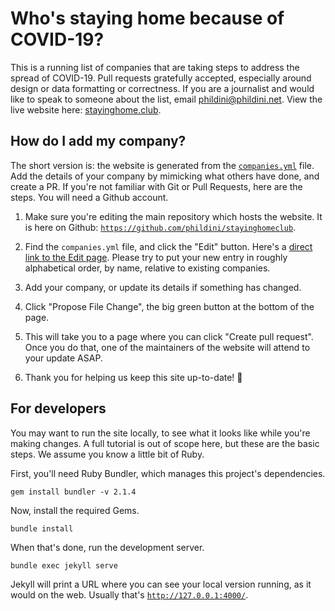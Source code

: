 # Who's staying home because of COVID-19?

This is a running list of companies that are taking steps to address
the spread of COVID-19. Pull requests gratefully accepted, especially
around design or data formatting or correctness. If you are a
journalist and would like to speak to someone about the list, email
phildini@phildini.net.  View the live website here:
[stayinghome.club](https://stayinghome.club).


## How do I add my company?

The short version is: the website is generated from the
[`companies.yml`](_data/companies.yml) file.  Add the details of your
company by mimicking what others have done, and create a PR.  If
you're not familiar with Git or Pull Requests, here are the steps.
You will need a Github account.

1. Make sure you're editing the main repository which hosts the
    website.  It is here on Github:
    [`https://github.com/phildini/stayinghomeclub`](https://github.com/phildini/stayinghomeclub).

1. Find the `companies.yml` file, and click the "Edit" button.  Here's
   a [direct link to the Edit
   page](https://github.com/phildini/stayinghomeclub/edit/master/_data/companies.yml).  Please try
   to put your new entry in roughly alphabetical order, by name, relative to existing companies.

1. Add your company, or update its details if something has changed.

1. Click "Propose File Change", the big green button at the bottom of
   the page.

1. This will take you to a page where you can click "Create pull
   request".  Once you do that, one of the maintainers of the website
   will attend to your update ASAP.

1. Thank you for helping us keep this site up-to-date! 🙏


## For developers

You may want to run the site locally, to see what it looks like while
you're making changes.  A full tutorial is out of scope here, but
these are the basic steps.  We assume you know a little bit of Ruby.

First, you'll need Ruby Bundler, which manages this project's
dependencies.

```
gem install bundler -v 2.1.4
```

Now, install the required Gems.

```
bundle install
```

When that's done, run the development server.

```
bundle exec jekyll serve
```

Jekyll will print a URL where you can see your local version running,
as it would on the web.  Usually that's
[`http://127.0.0.1:4000/`](http://127.0.0.1:4000/).
